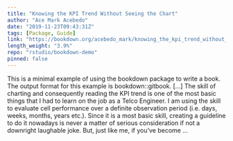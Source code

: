 ```yaml
---
title: "Knowing the KPI Trend Without Seeing the Chart"
author: "Ace Mark Acebedo"
date: "2019-11-23T09:43:31Z"
tags: [Package, Guide]
link: "https://bookdown.org/acebedo_mark/knowing_the_kpi_trend_without_seeing_the_chart/"
length_weight: "3.9%"
repo: "rstudio/bookdown-demo"
pinned: false
---
```


This is a minimal example of using the bookdown package to write a book. The output format for this example is bookdown::gitbook. [...] The skill of charting and consequently reading the KPI trend is one of the most basic things that I had to learn on the job as a Telco Engineer. I am using the skill to evaluate cell performance over a definite observation period (i.e. days, weeks, months, years etc.). Since it is a most basic skill, creating a guideline to do it nowadays is never a matter of serious consideration if not a downright laughable joke. But, just like me, if you’ve become ...
